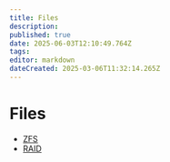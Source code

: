 ```yaml
---
title: Files
description: 
published: true
date: 2025-06-03T12:10:49.764Z
tags: 
editor: markdown
dateCreated: 2025-03-06T11:32:14.265Z
---
```


# Files

- [ZFS](/files/zfs)
- [RAID](/files/raid)